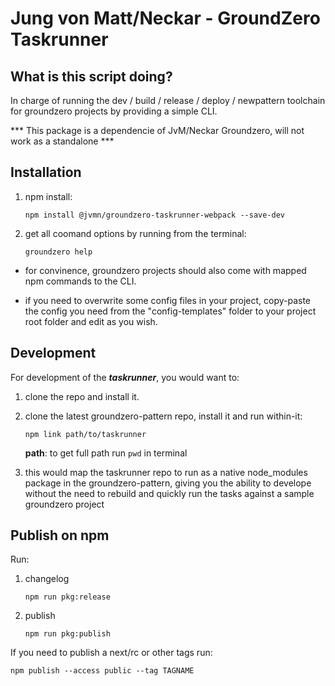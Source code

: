 # Jung von Matt/Neckar - GroundZero Taskrunner

## What is this script doing?

In charge of running the dev / build / release / deploy / newpattern toolchain for groundzero projects by providing a simple CLI.

*** This package is a dependencie of JvM/Neckar Groundzero, will not work as a standalone ***

## Installation

1) npm install:
    ```
    npm install @jvmn/groundzero-taskrunner-webpack --save-dev
    ```

2) get all coomand options by running from the terminal:
    ```
    groundzero help
    ```
* for convinence, groundzero projects should also come with mapped npm commands to the CLI.

* if you need to overwrite some config files in your project, copy-paste the config you need from the "config-templates" folder to your project root folder and edit as you wish. 

## Development

For development of the ***taskrunner***, you would want to:
1) clone the repo and install it.
2) clone the latest groundzero-pattern repo, install it and run within-it: 
    ```
    npm link path/to/taskrunner
    ```
    **path**: to get full path run `pwd` in terminal

3) this would map the taskrunner repo to run as a native node_modules package in the groundzero-pattern, giving you the ability to develope without the need to rebuild and quickly run the tasks against a sample groundzero project

## Publish on npm

Run:
1) changelog
    ````
    npm run pkg:release
    ````
2) publish
    ````
    npm run pkg:publish
    ````

If you need to publish a next/rc or other tags run:
```
npm publish --access public --tag TAGNAME
```